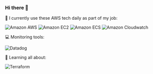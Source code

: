 ### Hi there 👋

🚀 I currently use these AWS tech daily as part of my job:

![Amazon AWS](https://img.shields.io/badge/Amazon%20AWS-232F3E.svg?style=for-the-badge&logo=Amazon-AWS&logoColor=white) ![Amazon EC2](https://img.shields.io/badge/Amazon%20EC2-FF9900.svg?style=for-the-badge&logo=Amazon-EC2&logoColor=white)  ![Amazon ECS](https://img.shields.io/badge/Amazon%20ECS-FF9900.svg?style=for-the-badge&logo=Amazon-ECS&logoColor=white) ![Amazon Cloudwatch](https://img.shields.io/badge/Amazon%20CloudWatch-FF4F8B.svg?style=for-the-badge&logo=Amazon-CloudWatch&logoColor=white) 

💻 Monitoring tools:  

![Datadog](https://img.shields.io/badge/Datadog-632CA6.svg?style=for-the-badge&logo=Datadog&logoColor=white)


 
🌱 Learning all about:

![Terraform](https://img.shields.io/badge/Terraform-7B42BC.svg?style=for-the-badge&logo=Terraform&logoColor=white) 
